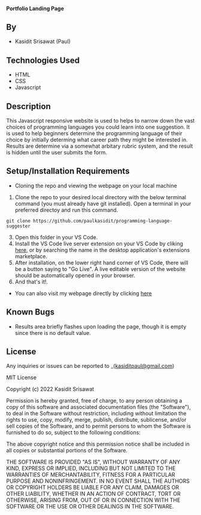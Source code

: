 #### Portfolio Landing Page

## By

* Kasidit Srisawat (Paul)

## Technologies Used

* HTML
* CSS
* Javascript

## Description

This Javascript responsive website is used to helps to narrow down the vast choices of programming languages you could learn into one suggestion. It is used to help beginners determine the programming language of their choice by initially determing what career path they might be interested in. Results are determine via a somewhat arbitary rubric system, and the result is hidden until the user submits the form. 

## Setup/Installation Requirements

- Cloning the repo and viewing the webpage on your local machine

1. Clone the repo to your desired local directory with the below terminal command (you must already have git installed). Open a terminal in your preferred directoy and run this command. 
```
git clone https://github.com/paulkasidit/programming-language-suggester 

``` 
3. Open this folder in your VS Code. 
2. Install the VS Code live server extension on your VS Code by cliking [here](https://marketplace.visualstudio.com/items?itemName=ritwickdey.LiveServer), or by searching the name in the desktop application's extensions marketplace. 
4. After installation, on the lower right hand corner of VS Code, there will be a button saying to "Go Live". A live editable version of the website should be automatically opened in your browser.
5. And that's it!.

- You can also visit my webpage directly by clicking [here](https://paulkasidit.github.io/programming-language-suggester)

## Known Bugs

* Results area briefly flashes upon loading the page, though it is empty since there is no default value. 

## License

Any inquiries or issues can be reported to _(kasiditpaul@gmail.com)

MIT License

Copyright (c) 2022 Kasidit Srisawat

Permission is hereby granted, free of charge, to any person obtaining a copy
of this software and associated documentation files (the "Software"), to deal
in the Software without restriction, including without limitation the rights
to use, copy, modify, merge, publish, distribute, sublicense, and/or sell
copies of the Software, and to permit persons to whom the Software is
furnished to do so, subject to the following conditions:

The above copyright notice and this permission notice shall be included in all
copies or substantial portions of the Software.

THE SOFTWARE IS PROVIDED "AS IS", WITHOUT WARRANTY OF ANY KIND, EXPRESS OR
IMPLIED, INCLUDING BUT NOT LIMITED TO THE WARRANTIES OF MERCHANTABILITY,
FITNESS FOR A PARTICULAR PURPOSE AND NONINFRINGEMENT. IN NO EVENT SHALL THE
AUTHORS OR COPYRIGHT HOLDERS BE LIABLE FOR ANY CLAIM, DAMAGES OR OTHER
LIABILITY, WHETHER IN AN ACTION OF CONTRACT, TORT OR OTHERWISE, ARISING FROM,
OUT OF OR IN CONNECTION WITH THE SOFTWARE OR THE USE OR OTHER DEALINGS IN THE
SOFTWARE.
